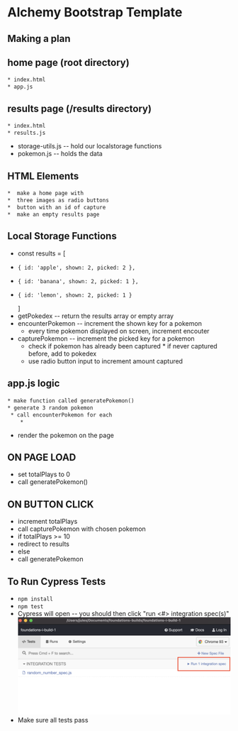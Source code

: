 # Alchemy Bootstrap Template

## Making a plan

## home page (root directory)
    * index.html
    * app.js
## results page (/results directory)
    * index.html
    * results.js
* storage-utils.js -- hold our localstorage functions
* pokemon.js -- holds the data
## HTML Elements
    *  make a home page with
    *  three images as radio buttons
    *  button with an id of capture
    *  make an empty results page
## Local Storage Functions
* const results = [
*     { id: 'apple', shown: 2, picked: 2 },
*     { id: 'banana', shown: 2, picked: 1 },
*     { id: 'lemon', shown: 2, picked: 1 }
    ]
* getPokedex -- return the results array or empty array
* encounterPokemon -- increment the shown key for a pokemon
    * every time pokemon displayed on screen, increment encouter
* capturePokemon -- increment the picked key for a pokemon
    * check if pokemon has already been captured
            * if never captured before, add to pokedex
    * use radio button input to increment amount captured 
## app.js logic
    * make function called generatePokemon()
    * generate 3 random pokemon
     * call encounterPokemon for each
        * 
* render the pokemon on the page
## ON PAGE LOAD
* set totalPlays to 0
* call generatePokemon()
## ON BUTTON CLICK
* increment totalPlays
* call capturePokemon with chosen pokemon
* if totalPlays >= 10
* redirect to results
* else
* call generatePokemon


## To Run Cypress Tests
* `npm install`
* `npm test`
* Cypress will open -- you should then click "run <#> integration spec(s)"
    ![](cypress.png)
* Make sure all tests pass